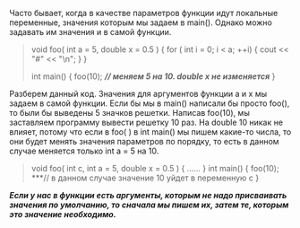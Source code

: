 Часто бывает, когда в качестве параметров функции идут локальные переменные, значения которым мы задаем в main(). Однако можно задавать им значения и в самой функции.

>void foo( int a = 5, double x = 0.5 ) {
>	for ( int i = 0; i < a; ++i) { cout << "#" << "\n"; }
>}
>
>int main() {
>	foo(10);    ***// меняем 5 на 10. double x не изменяется***
>}

Разберем данный код.
Значения для аргументов функции a и x мы задаем в самой функции.
Если бы мы в main() написали бы просто foo(), то были бы выведены 5 значков решетки.
Написав foo(10), мы заставляем программу вывести решетку 10 раз.
На double 10 никак не влияет, потому что если в foo( ) в int main() мы пишем какие-то числа, то они будет менять значения параметров по порядку, то есть в данном случае меняется только int a = 5 на 10.


>void foo( int c, int a = 5, double x = 0.5 ) { ...... }
>int main() {
>	foo(10);    ***// в данном случае значение 10 уйдет в переменную c
>}

***Если у нас в функции есть аргументы, которым не надо присваивать значения по умолчанию, то сначала мы пишем их, затем те, которым это значение необходимо.***